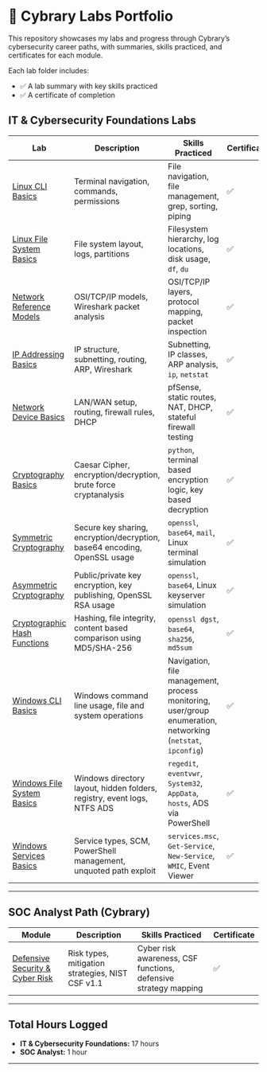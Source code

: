 # 🚀 Cybrary Labs Portfolio

This repository showcases my labs and progress through Cybrary’s cybersecurity career paths, with summaries, skills practiced, and certificates for each module.

Each lab folder includes:
- ✅ A lab summary with key skills practiced
- ✅ A certificate of completion

## IT & Cybersecurity Foundations Labs

| Lab | Description | Skills Practiced | Certificate |
|-----|-------------|------------------|-------------|
| [Linux CLI Basics](./it-cybersecurity-foundations/linux-cli-basics) | Terminal navigation, commands, permissions | File navigation, file management, grep, sorting, piping | ✅ |
| [Linux File System Basics](./it-cybersecurity-foundations/linux-file-system-basics) | File system layout, logs, partitions | Filesystem hierarchy, log locations, disk usage, `df`, `du` | ✅ |
| [Network Reference Models](./it-cybersecurity-foundations/network-reference-models) | OSI/TCP/IP models, Wireshark packet analysis | OSI/TCP/IP layers, protocol mapping, packet inspection | ✅ |
| [IP Addressing Basics](./it-cybersecurity-foundations/ip-addressing-basics) | IP structure, subnetting, routing, ARP, Wireshark | Subnetting, IP classes, ARP analysis, `ip`, `netstat` | ✅ |
| [Network Device Basics](./it-cybersecurity-foundations/network-device-basics) | LAN/WAN setup, routing, firewall rules, DHCP | pfSense, static routes, NAT, DHCP, stateful firewall testing | ✅ |
| [Cryptography Basics](./it-cybersecurity-foundations/cryptography-basics) | Caesar Cipher, encryption/decryption, brute force cryptanalysis | `python`, terminal based encryption logic, key based decryption | ✅ |
| [Symmetric Cryptography](./it-cybersecurity-foundations/symmetric-cryptography) | Secure key sharing, encryption/decryption, base64 encoding, OpenSSL usage | `openssl`, `base64`, `mail`, Linux terminal simulation | ✅ |
| [Asymmetric Cryptography](./it-cybersecurity-foundations/asymmetric-cryptography) | Public/private key encryption, key publishing, OpenSSL RSA usage | `openssl`, `base64`, Linux keyserver simulation | ✅ |
| [Cryptographic Hash Functions](./it-cybersecurity-foundations/cryptographic-hash-functions) | Hashing, file integrity, content based comparison using MD5/SHA-256 | `openssl dgst`, `base64`, `sha256`, `md5sum` | ✅ |
| [Windows CLI Basics](./it-cybersecurity-foundations/windows-cli-basic) | Windows command line usage, file and system operations | Navigation, file management, process monitoring, user/group enumeration, networking (`netstat`, `ipconfig`) | ✅ |
| [Windows File System Basics](./it-cybersecurity-foundations/windows-file-system-basics) | Windows directory layout, hidden folders, registry, event logs, NTFS ADS | `regedit`, `eventvwr`, `System32`, `AppData`, `hosts`, ADS via PowerShell | ✅ |
| [Windows Services Basics](./it-cybersecurity-foundations/windows-services) | Service types, SCM, PowerShell management, unquoted path exploit | `services.msc`, `Get-Service`, `New-Service`, `WMIC`, Event Viewer | ✅ |


---

## SOC Analyst Path (Cybrary)

| Module | Description | Skills Practiced | Certificate |
|--------|-------------|------------------|-------------|
| [Defensive Security & Cyber Risk](./soc-analyst/defensive-security-and-cyber-risk) | Risk types, mitigation strategies, NIST CSF v1.1 | Cyber risk awareness, CSF functions, defensive strategy mapping | ✅ |

---


## Total Hours Logged

-  **IT & Cybersecurity Foundations:** 17 hours 
-  **SOC Analyst:** 1 hour 

---
